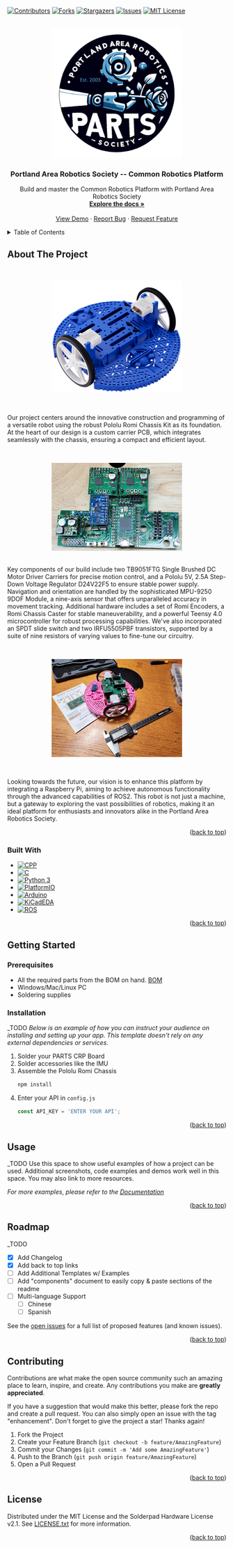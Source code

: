<a name="readme-top"></a>

<!-- PROJECT SHIELDS -->
<!--
*** I'm using markdown "reference style" links for readability.
*** Reference links are enclosed in brackets [ ] instead of parentheses ( ).
*** See the bottom of this document for the declaration of the reference variables
*** for contributors-url, forks-url, etc. This is an optional, concise syntax you may use.
*** https://www.markdownguide.org/basic-syntax/#reference-style-links
-->
[![Contributors][contributors-shield]][contributors-url]
[![Forks][forks-shield]][forks-url]
[![Stargazers][stars-shield]][stars-url]
[![Issues][issues-shield]][issues-url]
[![MIT License][license-shield]][license-url]


<!-- PROJECT LOGO -->
<br />
<div align="center">
  <a href="https://portlandrobotics.org/home.php?link_id=1">
    <img src="github/img/PARTS.png" alt="Logo" width="300" height="300">
  </a>

  <h3 align="center">Portland Area Robotics Society -- Common Robotics Platform</h3>

  <p align="center">
    Build and master the Common Robotics Platform with Portland Area Robotics Society 
    <br />
    <a href="https://parts-common-platform.readthedocs.io/en/latest/"><strong>Explore the docs »</strong></a>
    <br />
    <br />
    <a href="https://github.com/portlandrobotics/common_platform">View Demo</a>  <!-- TODO We need to add a demo video here -->
    ·
    <a href="https://github.com/portlandrobotics/common_platform/issues">Report Bug</a>
    ·
    <a href="https://github.com/portlandrobotics/common_platform/issues">Request Feature</a>
  </p>
</div>



<!-- TABLE OF CONTENTS -->
<details>
  <summary>Table of Contents</summary>
  <ol>
    <li>
      <a href="#about-the-project">About The Project</a>
      <ul>
        <li><a href="#built-with">Built With</a></li>
      </ul>
    </li>
    <li>
      <a href="#getting-started">Getting Started</a>
      <ul>
        <li><a href="#prerequisites">Prerequisites</a></li>
        <li><a href="#installation">Installation</a></li>
      </ul>
    </li>
    <li><a href="#usage">Usage</a></li>
    <li><a href="#roadmap">Roadmap</a></li>
    <li><a href="#contributing">Contributing</a></li>
    <li><a href="#license">License</a></li>
    <li><a href="#contact">Contact</a></li>
    <li><a href="#acknowledgments">Acknowledgments</a></li>
  </ol>
</details>


<!-- ABOUT THE PROJECT -->
## About The Project

<br>
<p align="center">
  <a href="https://www.pololu.com/category/203/romi-chassis-kits">
    <img src="github/img/romi.png" alt="Romi Chassis">
  </a>
</p>
<br>

Our project centers around the innovative construction and programming of a versatile robot using the robust Pololu Romi Chassis Kit as its foundation. At the heart of our design is a custom carrier PCB, which integrates seamlessly with the chassis, ensuring a compact and efficient layout. 

<br>
<p align="center">
  <a href="https://portlandrobotics.org/home.php?link_id=1">
    <img src="github/img/PARTS-board.png" alt="Logo" width="300" height="202">
  </a>
<br>
<br>

Key components of our build include two TB9051FTG Single Brushed DC Motor Driver Carriers for precise motion control, and a Pololu 5V, 2.5A Step-Down Voltage Regulator D24V22F5 to ensure stable power supply. Navigation and orientation are handled by the sophisticated MPU-9250 9DOF Module, a nine-axis sensor that offers unparalleled accuracy in movement tracking. Additional hardware includes a set of Romi Encoders, a Romi Chassis Caster for stable maneuverability, and a powerful Teensy 4.0 microcontroller for robust processing capabilities. We've also incorporated an SPDT slide switch and two IRFU5505PBF transistors, supported by a suite of nine resistors of varying values to fine-tune our circuitry. 

<br>
<p align="center">
  <a href="https://www.pololu.com/category/203/romi-chassis-kits">
    <img src="github/img/romi-2.jpg" alt="Romi Chassis">
  </a>
</p>
<br>

Looking towards the future, our vision is to enhance this platform by integrating a Raspberry Pi, aiming to achieve autonomous functionality through the advanced capabilities of ROS2. This robot is not just a machine, but a gateway to exploring the vast possibilities of robotics, making it an ideal platform for enthusiasts and innovators alike in the Portland Area Robotics Society.

<p align="right">(<a href="#readme-top">back to top</a>)</p>



### Built With

* [![CPP][cpp]][cpp-url]
* [![C][c]][c-url]
* [![Python 3][python]][python-url]
* [![PlatformIO][platformio]][platformio-url]
* [![Arduino][arduino-ide]][arduino-url]
* [![KiCadEDA][kicad]][kicad-url]
* [![ROS][ros]][ros-url]

<p align="right">(<a href="#readme-top">back to top</a>)</p>



<!-- GETTING STARTED -->
## Getting Started

### Prerequisites

* All the required parts from the BOM on hand. [BOM](/BOM.csv)
* Windows/Mac/Linux PC
* Soldering supplies


### Installation

_TODO
_Below is an example of how you can instruct your audience on installing and setting up your app. This template doesn't rely on any external dependencies or services._

1. Solder your PARTS CRP Board
2. Solder accessories like the IMU
3. Assemble the Pololu Romi Chassis
   ```sh
   npm install
   ```
4. Enter your API in `config.js`
   ```js
   const API_KEY = 'ENTER YOUR API';
   ```

<p align="right">(<a href="#readme-top">back to top</a>)</p>



<!-- USAGE EXAMPLES -->
## Usage
_TODO
Use this space to show useful examples of how a project can be used. Additional screenshots, code examples and demos work well in this space. You may also link to more resources.

_For more examples, please refer to the [Documentation](https://parts-common-platform.readthedocs.io/en/latest/)_

<p align="right">(<a href="#readme-top">back to top</a>)</p>



<!-- ROADMAP -->
## Roadmap
_TODO
- [x] Add Changelog
- [x] Add back to top links
- [ ] Add Additional Templates w/ Examples
- [ ] Add "components" document to easily copy & paste sections of the readme
- [ ] Multi-language Support
    - [ ] Chinese
    - [ ] Spanish

See the [open issues](https://github.com/portlandrobotics/common_platform/issues) for a full list of proposed features (and known issues).

<p align="right">(<a href="#readme-top">back to top</a>)</p>



<!-- CONTRIBUTING -->
## Contributing

Contributions are what make the open source community such an amazing place to learn, inspire, and create. Any contributions you make are **greatly appreciated**.

If you have a suggestion that would make this better, please fork the repo and create a pull request. You can also simply open an issue with the tag "enhancement".
Don't forget to give the project a star! Thanks again!

1. Fork the Project
2. Create your Feature Branch (`git checkout -b feature/AmazingFeature`)
3. Commit your Changes (`git commit -m 'Add some AmazingFeature'`)
4. Push to the Branch (`git push origin feature/AmazingFeature`)
5. Open a Pull Request

<p align="right">(<a href="#readme-top">back to top</a>)</p>



<!-- LICENSE -->
## License

Distributed under the MIT License and the Solderpad Hardware License v2.1. See [LICENSE.txt][license-url] for more information.

<p align="right">(<a href="#readme-top">back to top</a>)</p>



<!-- MARKDOWN LINKS & IMAGES -->
<!-- https://www.markdownguide.org/basic-syntax/#reference-style-links -->
[contributors-shield]: https://img.shields.io/github/contributors/portlandrobotics/common_platform.svg?style=for-the-badge
[contributors-url]: https://github.com/portlandrobotics/common_platform/graphs/contributors
[forks-shield]: https://img.shields.io/github/forks/portlandrobotics/common_platform.svg?style=for-the-badge
[forks-url]: https://github.com/portlandrobotics/common_platform/network/members
[stars-shield]: https://img.shields.io/github/stars/portlandrobotics/common_platform.svg?style=for-the-badge
[stars-url]: https://github.com/portlandrobotics/common_platform/stargazers
[issues-shield]: https://img.shields.io/github/issues/portlandrobotics/common_platform.svg?style=for-the-badge
[issues-url]: https://github.com/portlandrobotics/common_platform/issues
[license-shield]: https://img.shields.io/badge/License-MIT-yellow.svg
[license-url]: https://github.com/portlandrobotics/common_platform/blob/master/LICENSE.txt
[arduino-ide]: https://img.shields.io/badge/Arduino_IDE-00979D?style=for-the-badge&logo=arduino&logoColor=white
[arduino-url]: https://www.arduino.cc/en/software
[cpp]: https://img.shields.io/badge/C%2B%2B-00599C?style=for-the-badge&logo=c%2B%2B&logoColor=white
[cpp-url]: https://en.wikipedia.org/wiki/C%2B%2B
[c]: https://img.shields.io/badge/C-00599C?style=for-the-badge&logo=c&logoColor=white
[c-url]: https://en.wikipedia.org/wiki/C_(programming_language)
[python]: https://img.shields.io/badge/Python-3776AB?style=for-the-badge&logo=python&logoColor=white
[python-url]: https://www.python.org/
[platformio]: https://img.shields.io/badge/PlatformIO-F5822A.svg?style=for-the-badge&logo=PlatformIO&logoColor=white
[platformio-url]: https://platformio.org/
[kicad]: https://img.shields.io/badge/KiCad-314CB0.svg?style=for-the-badge&logo=KiCad&logoColor=white
[kicad-url]: https://www.kicad.org/
[ros]: https://img.shields.io/badge/ROS-22314E.svg?style=for-the-badge&logo=ROS&logoColor=white
[ros-url]:https://www.ros.org/
